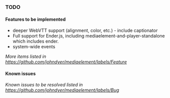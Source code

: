 ### TODO

#### Features to be implemented

* deeper WebVTT support (alignment, color, etc.) - include captionator
* Full support for Ender.js, including mediaelement-and-player-standalone which includes ender.
* system-wide events

*More items listed in https://github.com/johndyer/mediaelement/labels/Feature*


#### Known issues

*Known issues to be resolved listed in https://github.com/johndyer/mediaelement/labels/Bug*